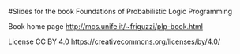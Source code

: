 #Slides for the book Foundations of Probabilistic Logic Programming 

Book home page http://mcs.unife.it/~friguzzi/plp-book.html

License CC BY 4.0 https://creativecommons.org/licenses/by/4.0/